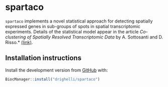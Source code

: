 
<!-- README.md is generated from README.Rmd. Please edit that file -->

# spartaco

<!-- badges: start -->

<!-- badges: end -->

`spartaco` implements a novel statistical approach for detecting spatially expressed genes in sub-groups of spots in spatial transcriptomic experiments. Details of the statistical model appear in the article *Co-clustering of Spatially Resolved Transcriptomic Data* by A. Sottosanti and D. Risso.* [(link)](https://arxiv.org/abs/2110.04872).

## Installation instructions

Install the development version from
[GitHub](https://github.com/drighelli/spartaco) with:

``` r
BiocManager::install("drighelli/spartaco")
```
